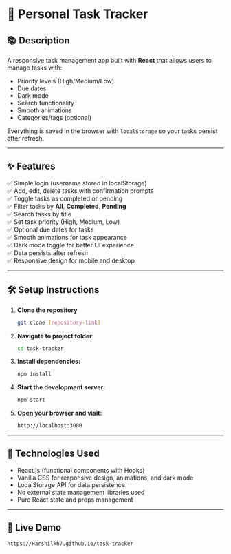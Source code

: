 # 📝 Personal Task Tracker

## 📚 Description  
A responsive task management app built with **React** that allows users to manage tasks with:

- Priority levels (High/Medium/Low)  
- Due dates  
- Dark mode  
- Search functionality  
- Smooth animations  
- Categories/tags (optional)  

Everything is saved in the browser with `localStorage` so your tasks persist after refresh.

---

## ✨ Features  

✅ Simple login (username stored in localStorage)  
✅ Add, edit, delete tasks with confirmation prompts  
✅ Toggle tasks as completed or pending  
✅ Filter tasks by **All**, **Completed**, **Pending**  
✅ Search tasks by title  
✅ Set task priority (High, Medium, Low)  
✅ Optional due dates for tasks  
✅ Smooth animations for task appearance  
✅ Dark mode toggle for better UI experience  
✅ Data persists after refresh  
✅ Responsive design for mobile and desktop  

---

## 🛠️ Setup Instructions  

1. **Clone the repository**  
   ```bash  
   git clone [repository-link]

2. **Navigate to project folder:**
   ```bash 
   cd task-tracker

3. **Install dependencies:**
   ```bash 
   npm install

4. **Start the development server:**
   ```bash
   npm start
   
5. **Open your browser and visit:**
   ```bash
   http://localhost:3000

---

## 💪 Technologies Used

- React.js (functional components with Hooks)
- Vanilla CSS for responsive design, animations, and dark mode
- LocalStorage API for data persistence
- No external state management libraries used
- Pure React state and props management

---

## 🔗 Live Demo
   ```bash
   https://Harshilkh7.github.io/task-tracker

